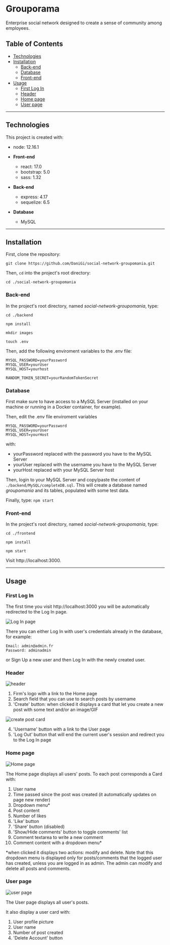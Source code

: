 # Grouporama

Enterprise social network designed to create a sense of community among employees.

## Table of Contents
- [Technologies](#technologies)
- [Installation](#Installation)
  - [Back-end](#Back-end)
  - [Database](#Database)
  - [Front-end](#Front-end)
- [Usage](#Usage)
  - [First Log In](#First-Log-In)
  - [Header](#Header)
  - [Home page](#Home-page)
  - [User page](#User-page)
---

## Technologies

This project is created with:

- node: 12.16.1

- **Front-end**
  - react: 17.0
  - bootstrap: 5.0
  - sass: 1.32

- **Back-end**
  - express: 4.17
  - sequelize: 6.5

- **Database**
  - MySQL


---

## Installation

First, clone the repository: 

`git clone https://github.com/DaniGi/social-network-groupomania.git`

Then, `cd` into the project's root directory:

`cd ./social-network-groupomania`

### **Back-end**

In the project's root directory, named _social-network-groupomania_, type:

```
cd ./backend

npm install

mkdir images

touch .env
```
Then, add the following enviroment variables to the .env file:

```
MYSQL_PASSWORD=yourPassword
MYSQL_USER=yourUser
MYSQL_HOST=yourhost

RANDOM_TOKEN_SECRET=yourRandomTokenSecret
```

### **Database**

First make sure to have access to a MySQL Server (installed on your machine or running in a Docker container, for example).

Then, edit the .env file enviroment variables
```
MYSQL_PASSWORD=yourPassword
MYSQL_USER=yourUser
MYSQL_HOST=yourHost
```
with:
- yourPassword replaced with the password you have to the MySQL Server
- yourUser replaced with the username you have to the MySQL Server
- yourHost replaced with your MySQL Server host

Then, login to your MySQL Server and copy/paste the content of `./backend/MySQL/completeDB.sql`. This will create a database named _groupomania_ and its tables, populated with some test data.

Finally, type: `npm start`

### **Front-end**

In the project's root directory, named _social-network-groupomania_, type:

```
cd ./frontend

npm install

npm start
```
Visit http://localhost:3000.

---

## Usage

### **First Log In**

The first time you visit http://localhost:3000 you will be automatically redirected to the Log In page.

![Log In page](https://github.com/DaniGi/DanieleGioria_7_03122020/blob/main/screenshots/login-page.JPG)

There you can either Log In with user's credentials already in the database, for example:

```
Email: admin@admin.fr
Password: adminadmin
```
 or Sign Up a new user and then Log In with the newly created user.

 ### **Header**

![header](https://github.com/DaniGi/DanieleGioria_7_03122020/blob/main/screenshots/header.JPG)

1. Firm's logo with a link to the Home page
2. Search field that you can use to search posts by username
3. 'Create' button: when clicked it displays a card that let you create a new post with some text and/or an image/GIF

![create post card](https://github.com/DaniGi/DanieleGioria_7_03122020/blob/main/screenshots/create-post-xl.JPG)

4. 'Username' button with a link to the User page
5. 'Log Out' button that will end the current user's session and redirect you to the Log In page

### **Home page**

![Home page](https://github.com/DaniGi/DanieleGioria_7_03122020/blob/main/screenshots/home-page.JPG)

The Home page displays all users' posts. To each post corresponds a Card with:

1. User name
2. Time passed since the post was created (it automatically updates on page new render)
3. Dropdown menu*
4. Post content
5. Number of likes
6. 'Like' button
7. 'Share' button (disabled)
8. 'Show/Hide comments' button to toggle comments' list
9. Comment textarea to write a new comment
10. Comment content with a dropdown menu*

*when clicked it displays two actions: modify and delete. Note that this dropdown menu is displayed only for posts/comments that the logged user has created, unless you are logged in as admin. The admin can modify and delete all posts and comments.

### **User page**

![user page](https://github.com/DaniGi/DanieleGioria_7_03122020/blob/main/screenshots/user-page.JPG)

The User page displays all user's posts.

It also display a user card with:

1. User profile picture
2. User name
3. Number of post created
4. 'Delete Account' button

